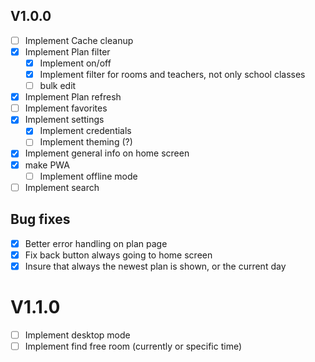 ## V1.0.0

- [ ] Implement Cache cleanup
- [x] Implement Plan filter
  - [x] Implement on/off
  - [x] Implement filter for rooms and teachers, not only school classes
  - [ ] bulk edit
- [x] Implement Plan refresh
- [ ] Implement favorites
- [x] Implement settings
  - [x] Implement credentials
  - [ ] Implement theming (?)
- [x] Implement general info on home screen
- [x] make PWA
  - [ ] Implement offline mode
- [ ] Implement search

## Bug fixes

- [x] Better error handling on plan page
- [x] Fix back button always going to home screen
- [x] Insure that always the newest plan is shown, or the current day

# V1.1.0

- [ ] Implement desktop mode
- [ ] Implement find free room (currently or specific time)
